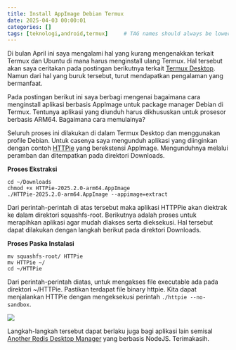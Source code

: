 ```yaml
---
title: Install AppImage Debian Termux
date: 2025-04-03 00:00:01
categories: []
tags: [teknologi,android,termux]     # TAG names should always be lowercase
---
```


Di bulan April ini saya mengalami hal yang kurang mengenakkan terkait Termux dan Ubuntu di mana harus menginstall ulang Termux. Hal tersebut akan saya ceritakan pada postingan berikutnya terkait [Termux Desktop](https://github.com/sabamdarif/termux-desktop). Namun dari hal yang buruk tersebut, turut mendapatkan pengalaman yang bermanfaat.

Pada postingan berikut ini saya berbagi mengenai bagaimana cara menginstall aplikasi berbasis AppImage untuk package manager Debian di Termux. Tentunya aplikasi yang diunduh harus dikhususkan untuk prosesor berbasis ARM64. Bagaimana cara memulainya?

Seluruh proses ini dilakukan di dalam Termux Desktop dan menggunakan profile Debian. Untuk casenya saya mengunduh aplikasi yang diinginkan dengan contoh [HTTPie](https://httpie.io/) yang berekstensi AppImage. Mengunduhnya melalui peramban dan ditempatkan pada direktori Downloads.

**Proses Ekstraksi**
```
cd ~/Downloads
chmod +x HTTPie-2025.2.0-arm64.AppImage
./HTTPie-2025.2.0-arm64.AppImage --appimage=extract
```

Dari perintah-perintah di atas tersebut maka aplikasi HTTPPie akan diektrak ke dalam direktori squashfs-root. Berikutnya adalah proses untuk merapihkan aplikasi agar mudah diakses serta dieksekusi. Hal tersebut dapat dilakukan dengan langkah berikut pada direktori Downloads.

**Proses Paska Instalasi**
```
mv squashfs-root/ HTTPie
mv HTTPie ~/
cd ~/HTTPie
```

Dari perintah-perintah diatas, untuk mengakses file executable ada pada direktori ~/HTTPie. Pastikan terdapat file binary httpie. Kita dapat menjalankan HTTPie dengan mengeksekusi perintah `./httpie --no-sandbox`. 

![](https://lh3.googleusercontent.com/pw/AP1GczN6bLMKNCEcSvHww-pvayFCZ2GE8iOaU-oQPn9vZ2v3C5wsF5VT49yh9Xx9iy7Jhig7Ttk2XiitDKbBGAH7AAhFRp2yeqB4gXmy8NPA4zSHooJY5-GaOaB4E7nZgLdDHU48W05OIYW62UIi1huE00e20Q=w2340-h1464-s-no-gm?authuser=0)

Langkah-langkah tersebut dapat berlaku juga bagi aplikasi lain semisal [Another Redis Desktop Manager](https://github.com/qishibo/AnotherRedisDesktopManager) yang berbasis NodeJS. Terimakasih.


  
